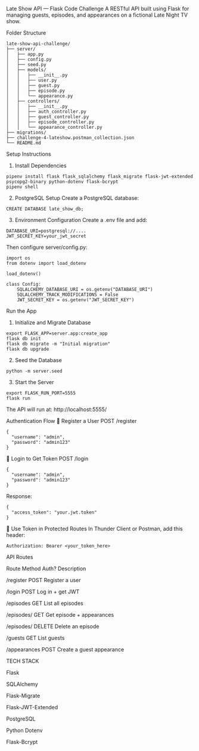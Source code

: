 Late Show API — Flask Code Challenge
A RESTful API built using Flask for managing guests, episodes, and appearances on a fictional Late Night TV show.

Folder Structure
````
late-show-api-challenge/
├── server/
│   ├── app.py
│   ├── config.py
│   ├── seed.py
│   ├── models/
│   │   ├── __init__.py
│   │   ├── user.py
│   │   ├── guest.py
│   │   ├── episode.py
│   │   └── appearance.py
│   ├── controllers/
│   │   ├── __init__.py
│   │   ├── auth_controller.py
│   │   ├── guest_controller.py
│   │   ├── episode_controller.py
│   │   └── appearance_controller.py
├── migrations/
├── challenge-4-lateshow.postman_collection.json
└── README.md
````
Setup Instructions
1. Install Dependencies
````
pipenv install flask flask_sqlalchemy flask_migrate flask-jwt-extended psycopg2-binary python-dotenv flask-bcrypt
pipenv shell
````
2. PostgreSQL Setup
Create a PostgreSQL database:
````
CREATE DATABASE late_show_db;
````
3. Environment Configuration
Create a .env file and add:
````
DATABASE_URI=postgresql://....
JWT_SECRET_KEY=your_jwt_secret
````
Then configure server/config.py:

````
import os
from dotenv import load_dotenv

load_dotenv()

class Config:
    SQLALCHEMY_DATABASE_URI = os.getenv("DATABASE_URI")
    SQLALCHEMY_TRACK_MODIFICATIONS = False
    JWT_SECRET_KEY = os.getenv("JWT_SECRET_KEY")
````

Run the App
1. Initialize and Migrate Database
````
export FLASK_APP=server.app:create_app
flask db init
flask db migrate -m "Initial migration"
flask db upgrade
````
2. Seed the Database
````
python -m server.seed
````
3. Start the Server
````
export FLASK_RUN_PORT=5555
flask run
````
The API will run at: http://localhost:5555/


Authentication Flow
🔸 Register a User
POST /register

````
{
  "username": "admin",
  "password": "admin123"
}
````
🔸 Login to Get Token
POST /login
````
{
  "username": "admin",
  "password": "admin123"
}
````
Response:
````
{
  "access_token": "your.jwt.token"
}
````
🔸 Use Token in Protected Routes
In Thunder Client or Postman, add this header:

````
Authorization: Bearer <your_token_here>
````
API Routes

Route	Method	Auth?	Description

/register	POST	Register a user	

/login	POST	Log in + get JWT	

/episodes	GET	List all episodes	

/episodes/<id>	GET	Get episode + appearances

/episodes/<id>	DELETE	Delete an episode	

/guests	GET	List guests	

/appearances	POST	Create a guest appearance


TECH STACK

Flask

SQLAlchemy

Flask-Migrate

Flask-JWT-Extended

PostgreSQL

Python Dotenv

Flask-Bcrypt
